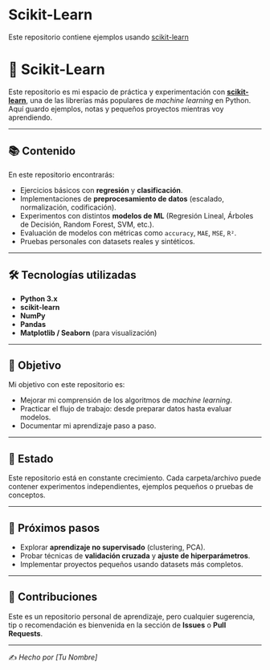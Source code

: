 # Scikit-Learn
Este repositorio contiene ejemplos usando [scikit-learn](https://scikit-learn.org/stable/)

# 🤖 Scikit-Learn

Este repositorio es mi espacio de práctica y experimentación con **[scikit-learn](https://scikit-learn.org/)**, una de las librerías más populares de *machine learning* en Python.
Aquí guardo ejemplos, notas y pequeños proyectos mientras voy aprendiendo.

---

## 📚 Contenido

En este repositorio encontrarás:

* Ejercicios básicos con **regresión** y **clasificación**.
* Implementaciones de **preprocesamiento de datos** (escalado, normalización, codificación).
* Experimentos con distintos **modelos de ML** (Regresión Lineal, Árboles de Decisión, Random Forest, SVM, etc.).
* Evaluación de modelos con métricas como `accuracy`, `MAE`, `MSE`, `R²`.
* Pruebas personales con datasets reales y sintéticos.

---

## 🛠️ Tecnologías utilizadas

* **Python 3.x**
* **scikit-learn**
* **NumPy**
* **Pandas**
* **Matplotlib / Seaborn** (para visualización)

---

## 🎯 Objetivo

Mi objetivo con este repositorio es:

* Mejorar mi comprensión de los algoritmos de *machine learning*.
* Practicar el flujo de trabajo: desde preparar datos hasta evaluar modelos.
* Documentar mi aprendizaje paso a paso.

---

## 🚧 Estado

Este repositorio está en constante crecimiento.
Cada carpeta/archivo puede contener experimentos independientes, ejemplos pequeños o pruebas de conceptos.

---

## 📌 Próximos pasos

* Explorar **aprendizaje no supervisado** (clustering, PCA).
* Probar técnicas de **validación cruzada** y **ajuste de hiperparámetros**.
* Implementar proyectos pequeños usando datasets más completos.

---

## 🤝 Contribuciones

Este es un repositorio personal de aprendizaje, pero cualquier sugerencia, tip o recomendación es bienvenida en la sección de **Issues** o **Pull Requests**.

---

✍️ *Hecho por \[Tu Nombre]*

